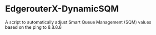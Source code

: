 # EdgerouterX-DynamicSQM
A script to automatically adjust Smart Queue Management (SQM) values based on the ping to 8.8.8.8
